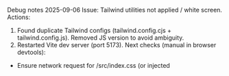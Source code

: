 Debug notes 2025-09-06
Issue: Tailwind utilities not applied / white screen.
Actions:
1. Found duplicate Tailwind configs (tailwind.config.cjs + tailwind.config.js). Removed JS version to avoid ambiguity.
2. Restarted Vite dev server (port 5173).
Next checks (manual in browser devtools):
- Ensure network request for /src/index.css (or injected <style>) contains generated utility classes (.flex, .bg-slate-900 etc.).
- Verify elements like body have bg-slate-900 applied.
- Open console for runtime React errors. If blank screen + no styles, potential stale service worker (unlikely) or build caching.
Suggested if still broken:
- Delete node_modules/.vite and restart.
- Run: npx tailwindcss -i ./src/index.css -o ./src/__tw_probe.css --content ./index.html ./src/**/*.{js,ts,jsx,tsx}
- Inspect __tw_probe.css for utility classes (.flex etc.).
